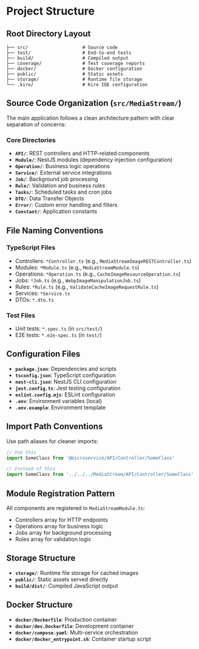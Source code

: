 # Project Structure

## Root Directory Layout
```
├── src/                    # Source code
├── test/                   # End-to-end tests
├── build/                  # Compiled output
├── coverage/               # Test coverage reports
├── docker/                 # Docker configuration
├── public/                 # Static assets
├── storage/                # Runtime file storage
└── .kiro/                  # Kiro IDE configuration
```

## Source Code Organization (`src/MediaStream/`)

The main application follows a clean architecture pattern with clear separation of concerns:

### Core Directories
- **`API/`**: REST controllers and HTTP-related components
- **`Module/`**: NestJS modules (dependency injection configuration)
- **`Operation/`**: Business logic operations
- **`Service/`**: External service integrations
- **`Job/`**: Background job processing
- **`Rule/`**: Validation and business rules
- **`Tasks/`**: Scheduled tasks and cron jobs
- **`DTO/`**: Data Transfer Objects
- **`Error/`**: Custom error handling and filters
- **`Constant/`**: Application constants

## File Naming Conventions

### TypeScript Files
- Controllers: `*Controller.ts` (e.g., `MediaStreamImageRESTController.ts`)
- Modules: `*Module.ts` (e.g., `MediaStreamModule.ts`)
- Operations: `*Operation.ts` (e.g., `CacheImageResourceOperation.ts`)
- Jobs: `*Job.ts` (e.g., `WebpImageManipulationJob.ts`)
- Rules: `*Rule.ts` (e.g., `ValidateCacheImageRequestRule.ts`)
- Services: `*Service.ts`
- DTOs: `*.dto.ts`

### Test Files
- Unit tests: `*.spec.ts` (in `src/test/`)
- E2E tests: `*.e2e-spec.ts` (in `test/`)

## Configuration Files
- **`package.json`**: Dependencies and scripts
- **`tsconfig.json`**: TypeScript configuration
- **`nest-cli.json`**: NestJS CLI configuration
- **`jest.config.ts`**: Jest testing configuration
- **`eslint.config.mjs`**: ESLint configuration
- **`.env`**: Environment variables (local)
- **`.env.example`**: Environment template

## Import Path Conventions

Use path aliases for cleaner imports:
```typescript
// Use this
import SomeClass from '@microservice/API/Controller/SomeClass'

// Instead of this
import SomeClass from '../../../MediaStream/API/Controller/SomeClass'
```

## Module Registration Pattern

All components are registered in `MediaStreamModule.ts`:
- Controllers array for HTTP endpoints
- Operations array for business logic
- Jobs array for background processing
- Rules array for validation logic

## Storage Structure
- **`storage/`**: Runtime file storage for cached images
- **`public/`**: Static assets served directly
- **`build/dist/`**: Compiled JavaScript output

## Docker Structure
- **`docker/Dockerfile`**: Production container
- **`docker/dev.Dockerfile`**: Development container
- **`docker/compose.yaml`**: Multi-service orchestration
- **`docker/docker_entrypoint.sh`**: Container startup script